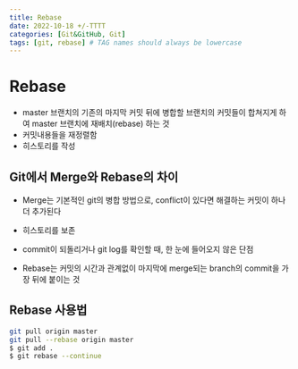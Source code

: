 ```yaml
---
title: Rebase
date: 2022-10-18 +/-TTTT
categories: [Git&GitHub, Git]
tags: [git, rebase] # TAG names should always be lowercase
---
```


# Rebase

- master 브랜치의 기존의 마지막 커밋 뒤에 병합할 브랜치의 커밋들이 합쳐지게 하여 master 브랜치에 재배치(rebase) 하는 것
- 커밋내용들을 재정렬함
- 히스토리를 작성

## Git에서 Merge와 Rebase의 차이

- Merge는 기본적인 git의 병합 방법으로, conflict이 있다면 해결하는 커밋이 하나 더 추가된다
- 히스토리를 보존
- commit이 되돌리거나 git log를 확인할 때, 한 눈에 들어오지 않은 단점

- Rebase는 커밋의 시간과 관계없이 마지막에 merge되는 branch의 commit을 가장 뒤에 붙이는 것

## Rebase 사용법

```bash
git pull origin master
git pull --rebase origin master
$ git add .
$ git rebase --continue
```
